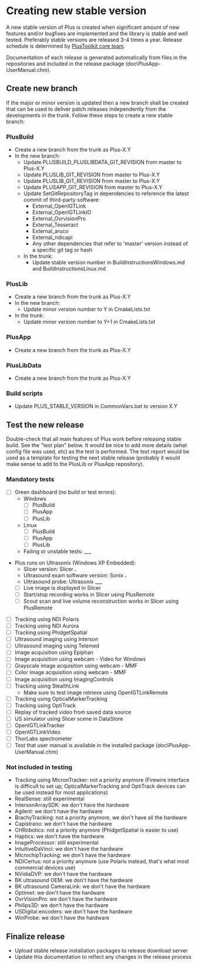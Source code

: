 # Creating new stable version

A new stable version of Plus is created when significant amount of new features and/or bugfixes are implemented and the library is stable and well tested. Preferably stable versions are released 3-4 times a year. Release schedule is determined by [PlusToolkit core team](https://github.com/orgs/PlusToolkit/teams/core-team).

Documentation of each release is generated automatically from files in the repositories and included in the release package (doc\PlusApp-UserManual.chm).

## Create new branch

If the major or minor version is updated then a new branch shall be created that can be used to deliver patch releases independently from the developments in the trunk. Follow these steps to create a new stable branch:

### PlusBuild
  - Create a new branch from the trunk as Plus-X.Y
  - In the new branch:
    - Update PLUSBUILD_PLUSLIBDATA_GIT_REVISION from master to Plus-X.Y
    - Update PLUSLIB_GIT_REVISION from master to Plus-X.Y
    - Update PLUSLIB_GIT_REVISION from master to Plus-X.Y
    - Update PLUSAPP_GIT_REVISION from master to Plus-X.Y
    - Update SetGitRepositoryTag in dependencies to reference the latest commit of third-party software:
      - External_OpenIGTLink
      - External_OpenIGTLinkIO
      - External_OvrvisionPro
      - External_Tesseract
      - External_aruco
      - External_ndicapi
      - Any other dependencies that refer to 'master' version instead of a specific git tag or hash
    - In the trunk:
      - Update stable version number in BuildInstructionsWindows.md and BuildInstructionsLinux.md

### PlusLib
  - Create a new branch from the trunk as Plus-X.Y
  - In the new branch:
    - Update minor version number to Y in CmakeLists.txt
  - In the trunk:
    - Update minor version number to Y+1 in CmakeLists.txt

### PlusApp
  - Create a new branch from the trunk as Plus-X.Y

### PlusLibData
  - Create a new branch from the trunk as Plus-X.Y

### Build scripts
  - Update PLUS_STABLE_VERSION in CommonVars.bat to version X.Y

## Test the new release

Double-check that all main features of Plus work before releasing stable build. See the "test plan" below. It would be nice to add more details (what config file was used, etc) as the test is performed. The test report would be used as a template for testing the next stable release (probably it would make sense to add to the PlusLib or PlusApp repository).

### Mandatory tests

- [ ] Green dashboard (no build or test errors):
  - Windows
    - [ ] PlusBuild
    - [ ] PlusApp
    - [ ] PlusLib
  - Linux
    - [ ] PlusBuild
    - [ ] PlusApp
    - [ ] PlusLib
  - Failing or unstable tests: ___
- Plus runs on Ultrasonix (Windows XP Embedded):
  - Slicer version: Slicer ___.___
  - Ultrasound exam software version: Sonix ___.___
  - Ultrasound probe: Ultrasonix ___
  - [ ] Live image is displayed in Slicer
  - [ ] Start/stop recording works in Slicer using PlusRemote
  - [ ] Scout scan and live volume reconstruction works in Slicer using PlusRemote
- [ ] Tracking using NDI Polaris
- [ ] Tracking using NDI Aurora
- [ ] Tracking using PhidgetSpatial
- [ ] Ultrasound imaging using Interson
- [ ] Ultrasound imaging using Telemed
- [ ] Image acquisition using Epiphan
- [ ] Image acquisition using webcam - Video for Windows
- [ ] Grayscale image acquisition using webcam - MMF
- [ ] Color image acquisition using webcam - MMF
- [ ] Image acquisition using ImagingControls
- [ ] Tracking using StealthLink
  - Make sure to test image retrieve using OpenIGTLinkRemote
- [ ] Tracking using OpticalMarkerTracking
- [ ] Tracking using OptiTrack
- [ ] Replay of tracked video from saved data source
- [ ] US simulator using Slicer scene in DataStore
- [ ] OpenIGTLinkTracker
- [ ] OpenIGTLinkVideo
- [ ] ThorLabs spectrometer
- [ ] Test that user manual is available in the installed package (doc\PlusApp-UserManual.chm)

### Not included in testing

- Tracking using MicronTracker: not a priority anymore (Firewire interface is difficult to set up; OpticalMarkerTracking and OptiTrack devices can be used instead for most applications)
- RealSense: still experimental
- IntersonArraySDK: we don't have the hardware
- Agilent: we don't have the hardware
- BrachyTracking: not a priority anymore, we don't have all the hardware
- Capistrano: we don't have the hardware
- CHRobotics: not a priority anymore (PhidgetSpatial is easier to use)
- Haptics: we don't have the hardware
- ImageProcessor: still experimental
- IntuitiveDaVinci: we don't have the hardware
- MicrochipTracking: we don't have the hardware
- NDICertus: not a priority anymore (use Polaris instead, that's what most commercial devices use)
- NVidiaDVP: we don't have the hardware
- BK ultrasound OEM: we don't have the hardware
- BK ultrasound CameraLink: we don't have the hardware
- Optimet: we don't have the hardware
- OvrVisionPro: we don't have the hardware
- Philips3D: we don't have the hardware
- USDigital encoders: we don't have the hardware
- WinProbe: we don't have the hardware

## Finalize release

- Upload stable release installation packages to release download server
- Update this documentation to reflect any changes in the release process
